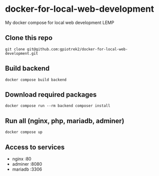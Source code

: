 # docker-for-local-web-development
My docker compose for local web development LEMP

## Clone this repo
```
git clone git@github.com:gpiotrek2/docker-for-local-web-development.git
```

## Build backend

```
docker compose build backend
```


## Download required packages

```
docker compose run --rm backend composer install
```

## Run all (nginx, php, mariadb, adminer)
```
docker compose up
```

## Access to services
* nginx   :80
* adminer :8080
* mariadb :3306

